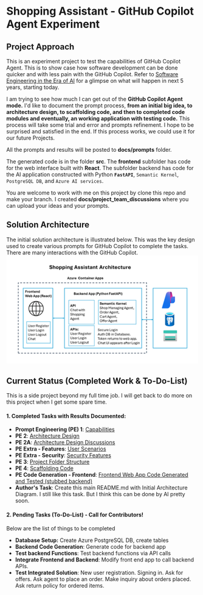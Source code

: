 # Shopping Assistant - GitHub Copilot Agent Experiment
## Project Approach 

This is an experiment project to test the capabilities of GitHub Copilot Agent. This is to show case how software development can be done quicker and with less pain with the GitHub Copilot. Refer to [Software Engineering in the Era of AI](./docs/extras/sw_in_ai_era.md) for a glimpse on what will happen in next 5 years, starting today. 

I am trying to see how much I can get out of the **GitHub Copilot Agent mode.** I'd like to document the prompt process, **from an initial big idea, to architecture design, to scaffolding code, and then to completed code modules and eventually, an working application with testing code.** This process will take some trial and error and prompts refinement. I hope to be surprised and satisfied in the end. If this process works, we could use it for our future Projects. 

All the prompts and results will be posted to **docs/prompts** folder. 

The generated code is in the folder **src**. The **frontend** subfolder has code for the web interface built with **React**. The subfolder backend has code for the AI application constructed with Python **`FastAPI`**, `Semantic Kernel`, `PostgreSQL DB`, and `Azure AI services`.

You are welcome to work with me on this project by clone this repo and make your branch. I created **docs/project_team_discussions** where you can upload your ideas and your prompts. 

## Solution Architecture 

The initial solution architecture is illustrated below. This was the key design used to create various prompts for GitHub Copilot to complete the tasks. There are many interactions with the GitHub Copilot. ![Solution Architecture](./docs/images/architecture.png)

## Current Status (Completed Work & To-Do-List)

This is a side project beyond my full time job. I will get back to do more on this project when I get some spare time.

#### 1. Completed Tasks with Results Documented: 

- **Prompt Engineering (PE) 1**: [Capabilities](./docs/prompts/P1-Shopping-Assistant-Capabilities.md)
- **PE 2**: [Architecture Design](./docs/prompts/P2-Architecture-Design.md)
- **PE 2A**: [Architecture Design Discussions](./docs/prompts/P2A-Architecture-Design-Discussions.md)
- **PE Extra - Features**: [User Scenarios](./docs/prompts/User_Scenarios.md)
- **PE Extra - Security**: [Security Features](./docs/prompts/Security_Tokens.md)
- **PE 3**: [Project Folder Structure](./docs/prompts/P3-Project-Code-Structure.md)
- **PE 4**: [Scaffolding Code](./docs/prompts/P4-Scaffolding-Code.md)
- **PE Code Generation - Frontend**: [Frontend Web App Code Generated and Tested (stubbed backend)](./src/frontend)
- **Author's Task**: Create this main README.md with Initial Architecture Diagram. I still like this task. But I think this can be done by AI pretty soon. 

#### 2. Pending Tasks (To-Do-List) - Call for Contributors! 

Below are the list of things to be completed

- **Database Setup:** Create Azure PostgreSQL DB, create tables 
- **Backend Code Generation**: Generate code for backend app
- **Test backend Functions**: Test backend functions via API calls
- **Integrate Frontend and Backend**: Modify front end app to call backend APIs. 
- **Test Integrated Solution**: New user registration. Signing in. Ask for offers. Ask agent to place an order. Make inquiry about orders placed. Ask return policy for ordered items. 

